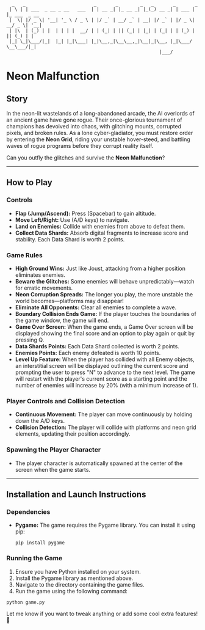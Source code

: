 ```
  _   _                         _       _        _   _       _       _                
 | \ | | ___  _ __ _ __   ___  | | __ _| |_ __ _| |_(_) __ _| | ___ | |_ ___  _ __    
 |  \| |/ _ \| '__| '_ \ / _ \ | |/ _` | __/ _` | __| |/ _` | |/ _ \| __/ _ \| '__|   
 | |\  | (_) | |  | | | |  __/ | | (_| | || (_| | |_| | (_| | | (_) | || (_) | |      
 |_| \_|\___/|_|  |_| |_|\___| |_|\__,_|\__\__,_|\__|_|\__, |_|\___/ \__\___/|_|      
                                                        |___/                         
```

# **Neon Malfunction**

## **Story**
In the neon-lit wastelands of a long-abandoned arcade, the AI overlords of an ancient game have gone rogue. Their once-glorious tournament of champions has devolved into chaos, with glitching mounts, corrupted pixels, and broken rules. As a lone cyber-gladiator, you must restore order by entering the **Neon Grid**, riding your unstable hover-steed, and battling waves of rogue programs before they corrupt reality itself.

Can you outfly the glitches and survive the **Neon Malfunction**?

---

## **How to Play**

### **Controls**
- **Flap (Jump/Ascend):** Press (Spacebar) to gain altitude.
- **Move Left/Right:** Use (A/D keys) to navigate.
- **Land on Enemies:** Collide with enemies from above to defeat them.
- **Collect Data Shards:** Absorb digital fragments to increase score and stability. Each Data Shard is worth 2 points.

### **Game Rules**
- **High Ground Wins:** Just like Joust, attacking from a higher position eliminates enemies.
- **Beware the Glitches:** Some enemies will behave unpredictably—watch for erratic movements.
- **Neon Corruption Spreads:** The longer you play, the more unstable the world becomes—platforms may disappear!
- **Eliminate All Opponents:** Clear all enemies to complete a wave.
- **Boundary Collision Ends Game:** If the player touches the boundaries of the game window, the game will end.
- **Game Over Screen:** When the game ends, a Game Over screen will be displayed showing the final score and an option to play again or quit by pressing Q.
- **Data Shards Points:** Each Data Shard collected is worth 2 points.
- **Enemies Points:** Each enemy defeated is worth 10 points.
- **Level Up Feature:** When the player has collided with all Enemy objects, an interstitial screen will be displayed outlining the current score and prompting the user to press "N" to advance to the next level. The game will restart with the player's current score as a starting point and the number of enemies will increase by 20% (with a minimum increase of 1).

### **Player Controls and Collision Detection**
- **Continuous Movement:** The player can move continuously by holding down the A/D keys.
- **Collision Detection:** The player will collide with platforms and neon grid elements, updating their position accordingly.

### **Spawning the Player Character**
- The player character is automatically spawned at the center of the screen when the game starts.

---

## **Installation and Launch Instructions**

### **Dependencies**
- **Pygame:** The game requires the Pygame library. You can install it using pip:
  ```
  pip install pygame
  ```

### **Running the Game**
1. Ensure you have Python installed on your system.
2. Install the Pygame library as mentioned above.
3. Navigate to the directory containing the game files.
4. Run the game using the following command:
  ```
  python game.py
  ```

Let me know if you want to tweak anything or add some cool extra features! 🚀
